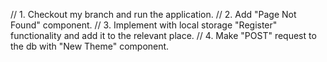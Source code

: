 // 1. Checkout my branch and run the application.
// 2. Add "Page Not Found" component.
// 3. Implement with local storage "Register" functionality and add it to the relevant place.
// 4. Make "POST" request to the db with "New Theme" component.
